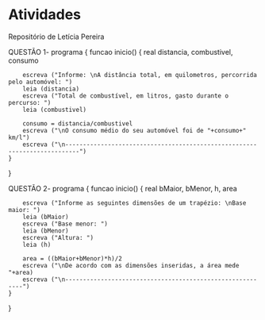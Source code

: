 # Atividades
Repositório de Letícia Pereira

QUESTÃO 1-
programa {
	funcao inicio() {
		real distancia, combustivel, consumo
		
		escreva ("Informe: \nA distância total, em quilometros, percorrida pelo automóvel: ")
		leia (distancia)
		escreva ("Total de combustível, em litros, gasto durante o percurso: ")
		leia (combustivel)
		
		consumo = distancia/combustivel
		escreva ("\nO consumo médio do seu automóvel foi de "+consumo+" km/l")
		escreva ("\n--------------------------------------------------------------------------")
	}
}

QUESTÃO 2-
programa {
	funcao inicio() {
		real bMaior, bMenor, h, area
		
		escreva ("Informe as seguintes dimensões de um trapézio: \nBase maior: ")
		leia (bMaior)
		escreva ("Base menor: ")
		leia (bMenor)
		escreva ("Altura: ")
		leia (h)
		
		area = ((bMaior+bMenor)*h)/2
		escreva ("\nDe acordo com as dimensões inseridas, a área mede "+area)
		escreva ("\n----------------------------------------------------------")
	}
}
